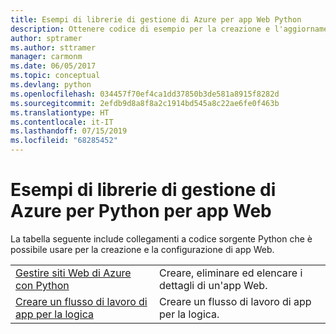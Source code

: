 ```yaml
---
title: Esempi di librerie di gestione di Azure per app Web Python
description: Ottenere codice di esempio per la creazione e l'aggiornamento di app Web di Azure ospitate nel servizio app tramite le librerie di gestione di Azure per Python
author: sptramer
ms.author: sttramer
manager: carmonm
ms.date: 06/05/2017
ms.topic: conceptual
ms.devlang: python
ms.openlocfilehash: 034457f70ef4ca1dd37850b3de581a8915f8282d
ms.sourcegitcommit: 2efdb9d8a8f8a2c1914bd545a8c22ae6fe0f463b
ms.translationtype: HT
ms.contentlocale: it-IT
ms.lasthandoff: 07/15/2019
ms.locfileid: "68285452"
---
```

# <a name="azure-management-libraries-for-python-samples-for-web-apps"></a>Esempi di librerie di gestione di Azure per Python per app Web

La tabella seguente include collegamenti a codice sorgente Python che è possibile usare per la creazione e la configurazione di app Web. 

|||
|---|---|
| [Gestire siti Web di Azure con Python][1] | Creare, eliminare ed elencare i dettagli di un'app Web. |
| [Creare un flusso di lavoro di app per la logica][2] | Creare un flusso di lavoro di app per la logica. |

[1]: https://azure.microsoft.com/resources/samples/app-service-web-python-manage
[2]: python-sdk-azure-samples-logic-app-workflow.md


